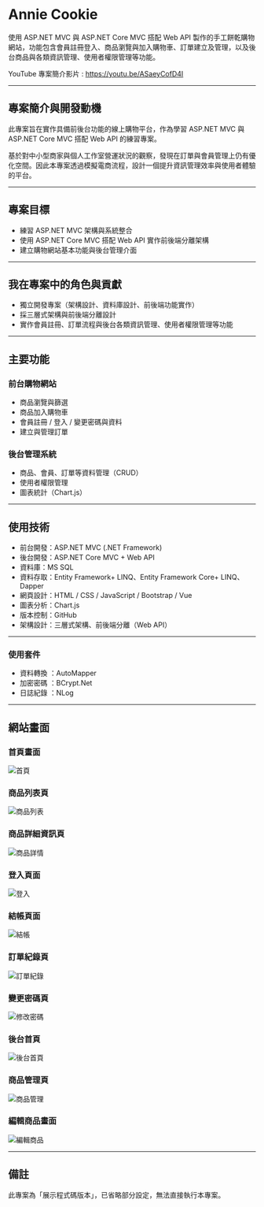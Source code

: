 # Annie Cookie

使用 ASP.NET MVC 與 ASP.NET Core MVC 搭配 Web API 製作的手工餅乾購物網站，功能包含會員註冊登入、商品瀏覽與加入購物車、訂單建立及管理，以及後台商品與各類資訊管理、使用者權限管理等功能。

YouTube 專案簡介影片 : https://youtu.be/ASaeyCofD4I

---

## 專案簡介與開發動機
此專案旨在實作具備前後台功能的線上購物平台，作為學習 ASP.NET MVC 與 ASP.NET Core MVC 搭配 Web API 的練習專案。

基於對中小型商家與個人工作室營運狀況的觀察，發現在訂單與會員管理上仍有優化空間。因此本專案透過模擬電商流程，設計一個提升資訊管理效率與使用者體驗的平台。

---

## 專案目標
- 練習 ASP.NET MVC 架構與系統整合
- 使用 ASP.NET Core MVC 搭配 Web API 實作前後端分離架構
- 建立購物網站基本功能與後台管理介面

---

## 我在專案中的角色與貢獻
- 獨立開發專案（架構設計、資料庫設計、前後端功能實作）
- 採三層式架構與前後端分離設計
- 實作會員註冊、訂單流程與後台各類資訊管理、使用者權限管理等功能

---

##  主要功能

###  前台購物網站
- 商品瀏覽與篩選
- 商品加入購物車
- 會員註冊 / 登入 / 變更密碼與資料
- 建立與管理訂單

###  後台管理系統
- 商品、會員、訂單等資料管理（CRUD）
- 使用者權限管理
- 圖表統計（Chart.js）


---

##  使用技術

- 前台開發：ASP.NET MVC (.NET Framework)
- 後台開發：ASP.NET Core MVC + Web API
- 資料庫：MS SQL
- 資料存取：Entity Framework+ LINQ、Entity Framework Core+ LINQ、Dapper
- 網頁設計：HTML / CSS / JavaScript / Bootstrap / Vue
- 圖表分析：Chart.js
- 版本控制：GitHub
- 架構設計：三層式架構、前後端分離（Web API）

---

###  使用套件 

- 資料轉換 ：AutoMapper 
- 加密密碼 ：BCrypt.Net 
- 日誌紀錄 ：NLog 


---


##  網站畫面

### 首頁畫面
![首頁](images/frontend-home-page.jpg)

### 商品列表頁
![商品列表](images/frontend-product-list-page.jpg)

### 商品詳細資訊頁
![商品詳情](images/frontend-product-detail-page.jpg)

### 登入頁面
![登入](images/frontend-login-page.jpg)

### 結帳頁面
![結帳](images/frontend-checkout-page.jpg)

### 訂單紀錄頁
![訂單紀錄](images/frontend-orderhistory-list-page.jpg)

### 變更密碼頁
![修改密碼](images/frontend-changepassword-page.jpg)

### 後台首頁
![後台首頁](images/backend-dashboard-page.jpg)

### 商品管理頁
![商品管理](images/backend-product-management-page.jpg)

### 編輯商品畫面
![編輯商品](images/backend-edit-product-page.jpg)

---

##  備註

此專案為「展示程式碼版本」，已省略部分設定，無法直接執行本專案。
